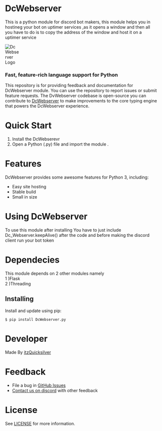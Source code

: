 # DcWebserver
This is a python module for discord bot makers, this module helps you in hostineg your bot on uptimer services ,as it opens a window and then all you have to do is to copy the address of the window and host it on a uptimer service 

<img src=https://media.discordapp.net/attachments/947749178979807243/966665806580707348/pngwing.com_1.png alt ="Dc Webserver Logo" style="max-width: 10%;">

### Fast, feature-rich language support for Python

This repository is for providing feedback and documentation for DcWebserver module. You can use the repository to report issues or submit feature requests. The DvWebserver codebase is open-source you can contribute to [DcWebserver](https://github.com/QuicksilverYT/DcWebserver) to make improvements to the core typing engine that powers the DcWebserver experience.


# Quick Start

1. Install the DcWebserevr
2. Open a Python (.py) file and import the module 
.

# Features


DcWebserver provides some awesome features for Python 3, including:

-   Easy site hosting
-   Stable build
-   Small in size


# Using DcWebserver
To use this module after installing You have to just include Dc_Webserver.keepAlive() after the code and before making the discord client run your bot token

# Dependecies 

This module depends on 2 other modules namely 
<br> 1 )Flask
<br>2 )Threading

Installing
----------

Install and update using pip:



    $ pip install DcWebserver.py

# Developer 
Made By [itzQuicksilver](https://github.com/QuicksilverYT)

# Feedback

-   File a bug in [GitHub Issues](https://github.com/QuicksilverYT/DcWebserver.py/issues/new/choose)
-   [Contact us on discord](https://discord.gg/TaynAW9WXt) with other feedback

# License

See [LICENSE](https://github.com/QuicksilverYT/DcWebserver.py/blob/main/LICENCE.txt) for more information.
